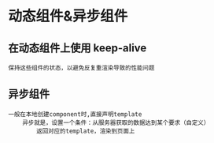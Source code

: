 # 动态组件&异步组件
## 在动态组件上使用 keep-alive
    保持这些组件的状态，以避免反复重渲染导致的性能问题
## 异步组件
    一般在本地创建component时,直接声明template
        异步就是，设置一个条件：从服务器获取的数据达到某个要求（自定义）
            返回对应的template，渲染到页面上